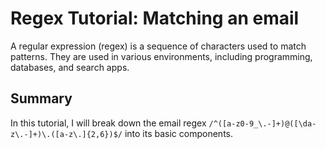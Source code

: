 # Regex Tutorial: Matching an email
A regular expression (regex) is a sequence of characters used to match patterns. They are used in various environments, including programming, databases, and search apps. 

## Summary
In this tutorial, I will break down the email regex ```/^([a-z0-9_\.-]+)@([\da-z\.-]+)\.([a-z\.]{2,6})$/``` into its basic components.

